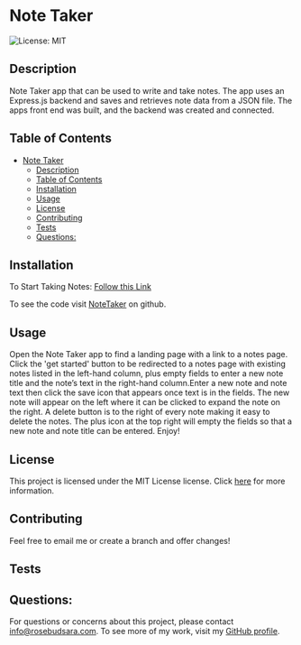 # Note Taker

![License: MIT](https://img.shields.io/badge/License-MIT-yellow.svg)

## Description
<a name="description"></a>

Note Taker app that can be used to write and take notes. The app uses an Express.js backend and saves and retrieves note data from a JSON file. The apps front end was built, and the backend was created and connected. 

## Table of Contents
- [Note Taker](#note-taker)
  - [Description](#description)
  - [Table of Contents](#table-of-contents)
  - [Installation](#installation)
  - [Usage](#usage)
  - [License](#license)
  - [Contributing](#contributing)
  - [Tests](#tests)
  - [Questions:](#questions)


## Installation
<a name="installation"></a>

To Start Taking Notes:
<a href= "https://nodejs-note-taker-sarawendland.herokuapp.com/" target= "_blank">Follow this Link</a> 

To see the code visit [NoteTaker](https://github.com/sararosebud/NoteTaker) on github. 

## Usage
<a name="usage"></a>
Open the Note Taker app to find a landing page with a link to a notes page. Click the 'get started' button to be redirected to a notes page with existing notes listed in the left-hand column, plus empty fields to enter a new note title and the note’s text in the right-hand column.Enter a new note and note text then click the save icon that appears once text is in the fields. The new note will appear on the left where it can be clicked to expand the note on the right. A delete button  is to the right of every note making it easy to delete the notes. The plus icon at the top right will empty the fields so that a new note and note title can be entered. Enjoy! 

## License
This project is licensed under the MIT License license. Click [here](https://opensource.org/licenses/MIT) for more information.

## Contributing
<a name="contributing"></a>
Feel free to email me or create a branch and offer changes!

## Tests
<a name="tests"></a>



## Questions:
<a name="questions"></a>
For questions or concerns about this project, please contact info@rosebudsara.com. To see more of my work, visit my [GitHub profile](https://github.com/sararosebud).

